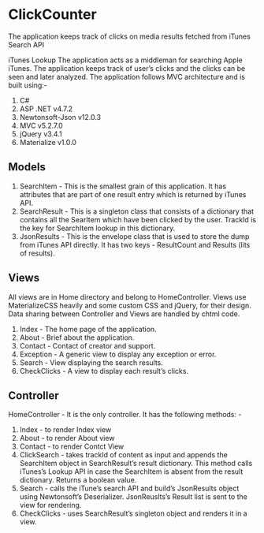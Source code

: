 # ClickCounter
The application keeps track of clicks on media results fetched from iTunes Search API

iTunes Lookup
The application acts as a middleman for searching Apple iTunes. The application keeps track of
user’s clicks and the clicks can be seen and later analyzed.
The application follows MVC architecture and is built using:-
1. C#
2. ASP .NET v4.7.2
3. Newtonsoft-Json v12.0.3
4. MVC v5.2.7.0
5. jQuery v3.4.1
6. Materialize v1.0.0

## Models
1. SearchItem - This is the smallest grain of this application. It has attributes that are part of
one result entry which is returned by iTunes API.
2. SearchResult - This is a singleton class that consists of a dictionary that contains all the
SearItem which have been clicked by the user. TrackId is the key for SearchItem lookup
in this dictionary.
3. JsonResults - This is the envelope class that is used to store the dump from iTunes API
directly. It has two keys - ResultCount and Results (lits of results).

## Views
All views are in Home directory and belong to HomeController. Views use MaterializeCSS
heavily and some custom CSS and jQuery, for their design. Data sharing between Controller
and Views are handled by chtml code.
1. Index - The home page of the application.
2. About - Brief about the application.
3. Contact - Contact of creator and support.
4. Exception - A generic view to display any exception or error.
5. Search - View displaying the search results.
6. CheckClicks - A view to display each result’s clicks.

## Controller
HomeController - It is the only controller. It has the following methods: -
1. Index - to render Index view
2. About - to render About view
3. Contact - to render Contct View
4. ClickSearch - takes trackId of content as input and appends the SearchItem object in
SearchResult’s result dictionary. This method calls iTunes’s Lookup API in case the
SearchItem is absent from the result dictionary. Returns a boolean value.
5. Search - calls the iTune’s search API and build’s JsonResults object using Newtonsoft’s
Deserializer. JsonReuslts’s Result list is sent to the view for rendering.
6. CheckClicks - uses SearchResult’s singleton object and renders it in a view.
